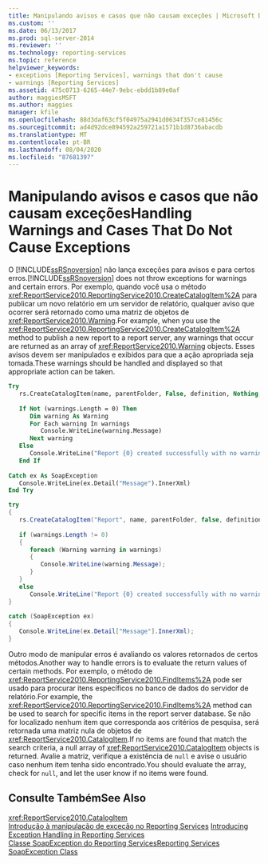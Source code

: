 ```yaml
---
title: Manipulando avisos e casos que não causam exceções | Microsoft Docs
ms.custom: ''
ms.date: 06/13/2017
ms.prod: sql-server-2014
ms.reviewer: ''
ms.technology: reporting-services
ms.topic: reference
helpviewer_keywords:
- exceptions [Reporting Services], warnings that don't cause
- warnings [Reporting Services]
ms.assetid: 475c0713-6265-44e7-9ebc-ebdd1b89e0af
author: maggiesMSFT
ms.author: maggies
manager: kfile
ms.openlocfilehash: 88d3daf63cf5f04975a2941d0634f357ce81456c
ms.sourcegitcommit: ad4d92dce894592a259721a1571b1d8736abacdb
ms.translationtype: MT
ms.contentlocale: pt-BR
ms.lasthandoff: 08/04/2020
ms.locfileid: "87681397"
---
```

# <a name="handling-warnings-and-cases-that-do-not-cause-exceptions"></a><span data-ttu-id="d2b1c-102">Manipulando avisos e casos que não causam exceções</span><span class="sxs-lookup"><span data-stu-id="d2b1c-102">Handling Warnings and Cases That Do Not Cause Exceptions</span></span>
  <span data-ttu-id="d2b1c-103">O [!INCLUDE[ssRSnoversion](../../../includes/ssrsnoversion-md.md)] não lança exceções para avisos e para certos erros.</span><span class="sxs-lookup"><span data-stu-id="d2b1c-103">[!INCLUDE[ssRSnoversion](../../../includes/ssrsnoversion-md.md)] does not throw exceptions for warnings and certain errors.</span></span> <span data-ttu-id="d2b1c-104">Por exemplo, quando você usa o método <xref:ReportService2010.ReportingService2010.CreateCatalogItem%2A> para publicar um novo relatório em um servidor de relatório, qualquer aviso que ocorrer será retornado como uma matriz de objetos de <xref:ReportService2010.Warning>.</span><span class="sxs-lookup"><span data-stu-id="d2b1c-104">For example, when you use the <xref:ReportService2010.ReportingService2010.CreateCatalogItem%2A> method to publish a new report to a report server, any warnings that occur are returned as an array of <xref:ReportService2010.Warning> objects.</span></span> <span data-ttu-id="d2b1c-105">Esses avisos devem ser manipulados e exibidos para que a ação apropriada seja tomada.</span><span class="sxs-lookup"><span data-stu-id="d2b1c-105">These warnings should be handled and displayed so that appropriate action can be taken.</span></span>  
  
```vb  
Try  
   rs.CreateCatalogItem(name, parentFolder, False, definition, Nothing, warnings)  
  
   If Not (warnings.Length = 0) Then  
      Dim warning As Warning  
      For Each warning In warnings  
         Console.WriteLine(warning.Message)  
      Next warning  
   Else  
      Console.WriteLine("Report {0} created successfully with no warnings", name)  
   End If  
  
Catch ex As SoapException  
   Console.WriteLine(ex.Detail("Message").InnerXml)  
End Try  
```  
  
```csharp  
try  
{  
   rs.CreateCatalogItem("Report", name, parentFolder, false, definition, null, out warnings);  
  
   if (warnings.Length != 0)  
   {  
      foreach (Warning warning in warnings)  
      {  
         Console.WriteLine(warning.Message);  
      }  
   }  
   else  
      Console.WriteLine("Report {0} created successfully with no warnings", name);  
}  
  
catch (SoapException ex)  
{  
   Console.WriteLine(ex.Detail["Message"].InnerXml);  
}  
```  
  
 <span data-ttu-id="d2b1c-106">Outro modo de manipular erros é avaliando os valores retornados de certos métodos.</span><span class="sxs-lookup"><span data-stu-id="d2b1c-106">Another way to handle errors is to evaluate the return values of certain methods.</span></span> <span data-ttu-id="d2b1c-107">Por exemplo, o método de <xref:ReportService2010.ReportingService2010.FindItems%2A> pode ser usado para procurar itens específicos no banco de dados do servidor de relatório.</span><span class="sxs-lookup"><span data-stu-id="d2b1c-107">For example, the <xref:ReportService2010.ReportingService2010.FindItems%2A> method can be used to search for specific items in the report server database.</span></span> <span data-ttu-id="d2b1c-108">Se não for localizado nenhum item que corresponda aos critérios de pesquisa, será retornada uma matriz nula de objetos de <xref:ReportService2010.CatalogItem>.</span><span class="sxs-lookup"><span data-stu-id="d2b1c-108">If no items are found that match the search criteria, a null array of <xref:ReportService2010.CatalogItem> objects is returned.</span></span> <span data-ttu-id="d2b1c-109">Avalie a matriz, verifique a existência de `null` e avise o usuário caso nenhum item tenha sido encontrado.</span><span class="sxs-lookup"><span data-stu-id="d2b1c-109">You should evaluate the array, check for `null`, and let the user know if no items were found.</span></span>  
  
## <a name="see-also"></a><span data-ttu-id="d2b1c-110">Consulte Também</span><span class="sxs-lookup"><span data-stu-id="d2b1c-110">See Also</span></span>  
 <xref:ReportService2010.CatalogItem>   
 <span data-ttu-id="d2b1c-111">[Introdução à manipulação de exceção no Reporting Services](../introducing-exception-handling-in-reporting-services.md) </span><span class="sxs-lookup"><span data-stu-id="d2b1c-111">[Introducing Exception Handling in Reporting Services](../introducing-exception-handling-in-reporting-services.md) </span></span>  
 [<span data-ttu-id="d2b1c-112">Classe SoapException do Reporting Services</span><span class="sxs-lookup"><span data-stu-id="d2b1c-112">Reporting Services SoapException Class</span></span>](../soapexception-class/reporting-services-soapexception-class.md)  
  
  
